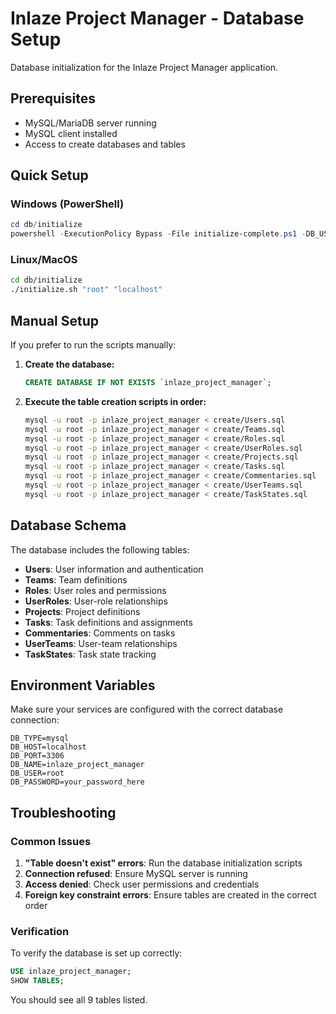 # Inlaze Project Manager - Database Setup

Database initialization for the Inlaze Project Manager application.

## Prerequisites

- MySQL/MariaDB server running
- MySQL client installed
- Access to create databases and tables

## Quick Setup

### Windows (PowerShell)

```powershell
cd db/initialize
powershell -ExecutionPolicy Bypass -File initialize-complete.ps1 -DB_USER "root" -DB_HOST "localhost" -DB_NAME "inlaze_project_manager"
```

### Linux/MacOS

```bash
cd db/initialize
./initialize.sh "root" "localhost"
```

## Manual Setup

If you prefer to run the scripts manually:

1. **Create the database:**
   ```sql
   CREATE DATABASE IF NOT EXISTS `inlaze_project_manager`;
   ```

2. **Execute the table creation scripts in order:**
   ```bash
   mysql -u root -p inlaze_project_manager < create/Users.sql
   mysql -u root -p inlaze_project_manager < create/Teams.sql
   mysql -u root -p inlaze_project_manager < create/Roles.sql
   mysql -u root -p inlaze_project_manager < create/UserRoles.sql
   mysql -u root -p inlaze_project_manager < create/Projects.sql
   mysql -u root -p inlaze_project_manager < create/Tasks.sql
   mysql -u root -p inlaze_project_manager < create/Commentaries.sql
   mysql -u root -p inlaze_project_manager < create/UserTeams.sql
   mysql -u root -p inlaze_project_manager < create/TaskStates.sql
   ```

## Database Schema

The database includes the following tables:

- **Users**: User information and authentication
- **Teams**: Team definitions
- **Roles**: User roles and permissions
- **UserRoles**: User-role relationships
- **Projects**: Project definitions
- **Tasks**: Task definitions and assignments
- **Commentaries**: Comments on tasks
- **UserTeams**: User-team relationships
- **TaskStates**: Task state tracking

## Environment Variables

Make sure your services are configured with the correct database connection:

```env
DB_TYPE=mysql
DB_HOST=localhost
DB_PORT=3306
DB_NAME=inlaze_project_manager
DB_USER=root
DB_PASSWORD=your_password_here
```

## Troubleshooting

### Common Issues

1. **"Table doesn't exist" errors**: Run the database initialization scripts
2. **Connection refused**: Ensure MySQL server is running
3. **Access denied**: Check user permissions and credentials
4. **Foreign key constraint errors**: Ensure tables are created in the correct order

### Verification

To verify the database is set up correctly:

```sql
USE inlaze_project_manager;
SHOW TABLES;
```

You should see all 9 tables listed.
